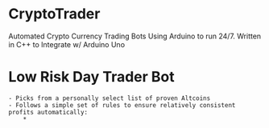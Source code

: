 # CryptoTrader
Automated Crypto Currency Trading Bots Using Arduino to run 24/7. Written in C++ to Integrate w/ Arduino Uno

# Low Risk Day Trader Bot
    - Picks from a personally select list of proven Altcoins
    - Follows a simple set of rules to ensure relatively consistent profits automatically:
        *